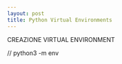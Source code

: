 ```yaml
---
layout: post
title: Python Virtual Environments
---
```


CREAZIONE VIRTUAL ENVIRONMENT

// python3 -m env
